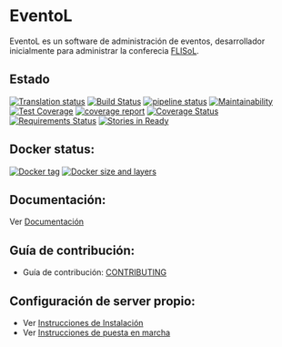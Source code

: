 EventoL
=======

EventoL es un software de administración de eventos, desarrollador inicialmente para administrar la conferecia [FLISoL](http://flisol.info/).

Estado
------
[![Translation status](https://hosted.weblate.org/widgets/eventol/-/svg-badge.svg)](https://hosted.weblate.org/engage/eventol/?utm_source=widget)
[![Build Status](https://travis-ci.org/eventoL/eventoL.svg?branch=master)](https://travis-ci.org/eventoL/eventoL)
[![pipeline status](https://gitlab.com/eventol/eventoL/badges/master/pipeline.svg)](https://gitlab.com/eventol/eventoL/commits/master)
[![Maintainability](https://api.codeclimate.com/v1/badges/7440c7557b352c1a5a03/maintainability)](https://codeclimate.com/github/eventoL/eventoL/maintainability)
[![Test Coverage](https://api.codeclimate.com/v1/badges/7440c7557b352c1a5a03/test_coverage)](https://codeclimate.com/github/eventoL/eventoL/test_coverage)
[![coverage report](https://gitlab.com/eventol/eventoL/badges/master/coverage.svg)](https://gitlab.com/eventol/eventoL/commits/master)
[![Coverage Status](https://coveralls.io/repos/github/eventoL/eventoL/badge.svg?branch=master)](https://coveralls.io/github/eventoL/eventoL?branch=master)
[![Requirements Status](https://requires.io/github/eventoL/eventoL/requirements.svg?branch=master)](https://requires.io/github/eventoL/eventoL/requirements/?branch=master)
[![Stories in Ready](https://badge.waffle.io/eventoL/eventoL.svg?label=ready&title=Ready)](http://waffle.io/eventoL/eventoL)

Docker status:
--------------
[![Docker tag](https://images.microbadger.com/badges/version/eventol/eventol.svg)](https://microbadger.com/images/eventol/eventol)
[![Docker size and layers](https://images.microbadger.com/badges/image/eventol/eventol.svg)](https://microbadger.com/images/eventol/eventol)

Documentación:
--------------
Ver [Documentación](http://eventol.github.io/eventoL)

Guía de contribución:
---------------------

- Guía de contribución: [CONTRIBUTING](https://github.com/eventoL/eventoL/blob/master/.github/CONTRIBUTING-es.md)

Configuración de server propio:
-------------------------------
- Ver [Instrucciones de Instalación](http://eventol.github.io/eventoL/#/es/installation)
- Ver [Instrucciones de puesta en marcha](http://eventol.github.io/eventoL/#/es/deploy)
